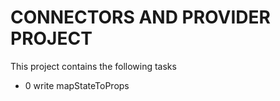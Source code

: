 # CONNECTORS AND PROVIDER PROJECT
This project contains the following tasks
* 0 write mapStateToProps